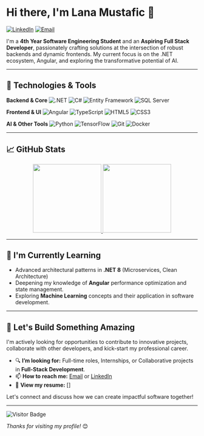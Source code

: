 # Hi there, I'm Lana Mustafic 👋

[![LinkedIn](https://img.shields.io/badge/LinkedIn-Connect-blue?style=for-the-badge&logo=linkedin)](https://linkedin.com/in/lana-mustafic)
[![Email](https://img.shields.io/badge/Email-Contact%20Me-red?style=for-the-badge&logo=gmail)](mailto:lana-mustafic@outlook.com)

I'm a **4th Year Software Engineering Student** and an **Aspiring Full Stack Developer**, passionately crafting solutions at the intersection of robust backends and dynamic frontends. My current focus is on the .NET ecosystem, Angular, and exploring the transformative potential of AI.

---

## 🚀 Technologies & Tools

**Backend & Core**
![.NET](https://img.shields.io/badge/.NET-512BD4?style=for-the-badge&logo=dotnet&logoColor=white)
![C#](https://img.shields.io/badge/C%23-239120?style=for-the-badge&logo=c-sharp&logoColor=white)
![Entity Framework](https://img.shields.io/badge/Entity_Framework-005C84?style=for-the-badge&logo=entity-framework&logoColor=white)
![SQL Server](https://img.shields.io/badge/Microsoft_SQL_Server-CC2927?style=for-the-badge&logo=microsoft-sql-server&logoColor=white)

**Frontend & UI**
![Angular](https://img.shields.io/badge/Angular-DD0031?style=for-the-badge&logo=angular&logoColor=white)
![TypeScript](https://img.shields.io/badge/TypeScript-007ACC?style=for-the-badge&logo=typescript&logoColor=white)
![HTML5](https://img.shields.io/badge/HTML5-E34F26?style=for-the-badge&logo=html5&logoColor=white)
![CSS3](https://img.shields.io/badge/CSS3-1572B6?style=for-the-badge&logo=css3&logoColor=white)

**AI & Other Tools**
![Python](https://img.shields.io/badge/Python-3776AB?style=for-the-badge&logo=python&logoColor=white)
![TensorFlow](https://img.shields.io/badge/TensorFlow-FF6F00?style=for-the-badge&logo=tensorflow&logoColor=white)
![Git](https://img.shields.io/badge/Git-F05032?style=for-the-badge&logo=git&logoColor=white)
![Docker](https://img.shields.io/badge/Docker-2496ED?style=for-the-badge&logo=docker&logoColor=white)

---

## 📈 GitHub Stats

<p align="center">
  <a href="https://github.com/lana-mustafic">
    <img height="180em" src="https://github-readme-stats.vercel.app/api?username=lana-mustafic&show_icons=true&theme=radical&hide_border=true&count_private=true" />
    <img height="180em" src="https://github-readme-stats.vercel.app/api/top-langs/?username=lana-mustafic&theme=radical&hide_border=true&layout=compact&langs_count=8&hide=procfile" />
  </a>
</p>

---


## 🌱 I'm Currently Learning

*   Advanced architectural patterns in **.NET 8** (Microservices, Clean Architecture)
*   Deepening my knowledge of **Angular** performance optimization and state management.
*   Exploring **Machine Learning** concepts and their application in software development.

---

## 🤝 Let's Build Something Amazing

I'm actively looking for opportunities to contribute to innovative projects, collaborate with other developers, and kick-start my professional career.

*   🔍 **I’m looking for:** Full-time roles, Internships, or Collaborative projects in **Full-Stack Development**.
*   📫 **How to reach me:** [Email](mailto:lana-mustafic@outlook.com) or [LinkedIn](https://linkedin.com/in/lana-mustafic)
*   💼 **View my resume:** []

Let's connect and discuss how we can create impactful software together!

---

![Visitor Badge](https://komarev.com/ghpvc/?username=lana-mustafic&color=blueviolet&style=flat)

*Thanks for visiting my profile!* 😊
